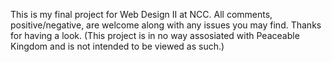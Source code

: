 This is my final project for Web Design II at NCC.
All comments, positive/negative, are welcome along with any issues you may find.
Thanks for having a look.
(This project is in no way assosiated with Peaceable Kingdom and is not intended to be viewed as such.)

